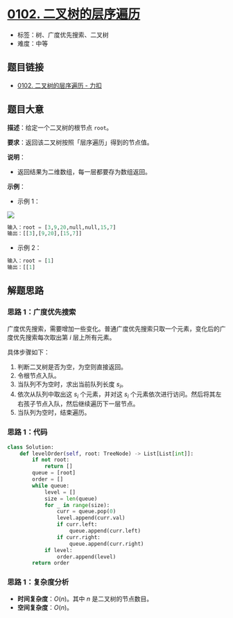 # [0102. 二叉树的层序遍历](https://leetcode.cn/problems/binary-tree-level-order-traversal/)

- 标签：树、广度优先搜索、二叉树
- 难度：中等

## 题目链接

- [0102. 二叉树的层序遍历 - 力扣](https://leetcode.cn/problems/binary-tree-level-order-traversal/)

## 题目大意

**描述**：给定一个二叉树的根节点 `root`。

**要求**：返回该二叉树按照「层序遍历」得到的节点值。

**说明**：

- 返回结果为二维数组，每一层都要存为数组返回。

**示例**：

- 示例 1：

![](https://assets.leetcode.com/uploads/2021/02/19/tree1.jpg)

```python
输入：root = [3,9,20,null,null,15,7]
输出：[[3],[9,20],[15,7]]
```

- 示例 2：

```python
输入：root = [1]
输出：[[1]
```

## 解题思路

### 思路 1：广度优先搜索

广度优先搜索，需要增加一些变化。普通广度优先搜索只取一个元素，变化后的广度优先搜索每次取出第 $i$ 层上所有元素。

具体步骤如下：

1. 判断二叉树是否为空，为空则直接返回。
2. 令根节点入队。
3. 当队列不为空时，求出当前队列长度 $s_i$。
4. 依次从队列中取出这 $s_i$ 个元素，并对这 $s_i$ 个元素依次进行访问。然后将其左右孩子节点入队，然后继续遍历下一层节点。
5. 当队列为空时，结束遍历。

### 思路 1：代码

```python
class Solution:
    def levelOrder(self, root: TreeNode) -> List[List[int]]:
        if not root:
            return []
        queue = [root]
        order = []
        while queue:
            level = []
            size = len(queue)
            for _ in range(size):
                curr = queue.pop(0)
                level.append(curr.val)
                if curr.left:
                    queue.append(curr.left)
                if curr.right:
                    queue.append(curr.right)
            if level:
                order.append(level)
        return order
```

### 思路 1：复杂度分析

- **时间复杂度**：$O(n)$。其中 $n$ 是二叉树的节点数目。
- **空间复杂度**：$O(n)$。